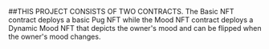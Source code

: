 ##THIS PROJECT CONSISTS OF TWO CONTRACTS.
The Basic NFT contract deploys a basic Pug NFT while the Mood NFT contract deploys a Dynamic Mood NFT that depicts the owner's mood and can be flipped when the owner's mood changes.
